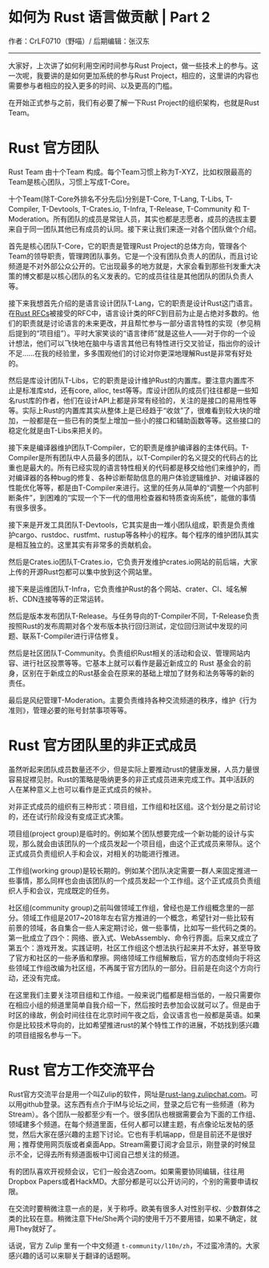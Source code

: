 
# 如何为 Rust 语言做贡献 | Part 2 

作者：CrLF0710（野喵）/ 后期编辑：张汉东

---

大家好，上次讲了如何利用空闲时间参与Rust Project，做一些技术上的参与。这一次呢，我要讲的是如何更加系统的参与Rust Project，相应的，这里讲的内容也需要参与者相应的投入更多的时间、以及更高的门槛。

在开始正式参与之前，我们有必要了解一下Rust Project的组织架构，也就是Rust Team。

# Rust 官方团队

Rust Team 由十个Team 构成。每个Team习惯上称为T-XYZ，比如权限最高的Team是核心团队，习惯上写成T-Core。

十个Team(除T-Core外排名不分先后)分别是T-Core, T-Lang, T-Libs, T-Compiler, T-Devtools, T-Crates<span>.io</span>, T-Infra, T-Release, T-Community 和 T-Moderation。所有团队的成员是常驻人员，其实也都是志愿者，成员的选拔主要来自于同一团队其他已有成员的认同。接下来让我们来逐一对各个团队做个介绍。

首先是核心团队T-Core，它的职责是管理Rust Project的总体方向，管理各个Team的领导职责，管理跨团队事务。它是一个没有团队负责人的团队，而且讨论频道是不对外部公众公开的。它出现最多的地方就是，大家会看到那些刊发重大决策的博文都是以核心团队的名义发表的。它的成员往往是其他团队的团队负责人等。

接下来我想首先介绍的是语言设计团队T-Lang，它的职责是设计Rust这门语言。在[Rust RFCs](https://github.com/rust-lang/rfcs)被接受的RFC中，语言设计类的RFC到目前为止是占绝对多数的。他们的职责就是讨论语言的未来更改，并且帮忙参与一部分语言特性的实现（参见稍后提到的“项目组”）。平时大家笑谈的“语言律师”就是这些人——对于你的一个设计想法，他们可以飞快地在脑中与语言其他已有特性进行交叉验证，指出你的设计不足……在我的经验里，多多围观他们的讨论对你更深地理解Rust是非常有好处的。

然后是库设计团队T-Libs，它的职责是设计维护Rust的内置库。要注意内置库不止是标准库std，还有core, alloc, test等等。库设计团队的成员们往往都是一些知名rust库的作者，他们在设计API上都是非常有经验的，关注的是接口的易用性等等。实际上Rust的内置库其实从整体上是已经趋于“收敛”了，很难看到较大块的增加，一般都是在一些已有的类型上增加一些小的接口和辅助函数等等。这些接口的稳定化就是由T-Libs来把关的。

接下来是编译器维护团队T-Compiler，它的职责是维护编译器的主体代码。T-Compiler是所有团队中人员最多的团队，以T-Compiler的名义提交的代码占的比重也是最大的。所有已经实现的语言特性相关的代码都是移交给他们来维护的，而对编译器的各种bug的修复、各种诊断帮助信息的用户体验逻辑维护、对编译器的性能优化等等，都是由T-Compiler来进行。这里的任务从简单的“调整一个内部判断条件”，到困难的“实现一个下一代的借用检查器和特质查询系统”，能做的事情有很多很多。

接下来是开发工具团队T-Devtools，它其实是由一堆小团队组成，职责是负责维护cargo、rustdoc、rustfmt、rustup等各种小的程序。每个程序的维护团队其实是相互独立的。这里其实有非常多的贡献机会。

然后是Crates.io团队T-Crates<span>.io</span>，它负责开发维护crates.io网站的前后端，大家上传的开源Rust包都可以集中放到这个网站里。

接下来是运维团队T-Infra，它负责维护Rust的各个网站、crater、CI、域名解析、CDN连接等等的正常运转。

然后是版本发布团队T-Release。与任务导向的T-Compiler不同，T-Release负责按照Rust的发布周期对各个发布版本执行回归测试，定位回归测试中发现的问题、联系T-Compiler进行评估修复。

然后是社区团队T-Community。负责组织Rust相关的活动和会议、管理网站内容、进行社区投票等等。它基本上就可以看作是最近新成立的 Rust 基金会的前身，区别在于新成立的Rust基金会在原来的基础上增加了财务和法务等等的新的责任。

最后是风纪管理T-Moderation。主要负责维持各种交流频道的秩序，维护《行为准则》，管理必要的账号封禁事项等等。

# Rust 官方团队里的非正式成员

虽然听起来团队成员数量还不少，但是实际上要推动rust的健康发展，人员力量很容易捉襟见肘。Rust的策略是吸纳更多的非正式成员进来完成工作。其中活跃的人在某种意义上也可以看作是正式成员的候补。

对非正式成员的组织有三种形式：项目组，工作组和社区组。这个划分是之前讨论的，还在试行阶段没有变成正式决策。

项目组(project group)是临时的。例如某个团队想要完成一个新功能的设计与实现，那么就会由该团队的一个成员发起一个项目组，由这个正式成员来带队。这个正式成员负责组织人手和会议，对相关的功能进行推进。

工作组(working group)是较长期的。例如某个团队决定需要一群人来固定推进一些事情，那么同样也会由该团队的一个成员发起一个工作组。这个正式成员负责组织人手和会议，完成既定的任务。

社区组(community group)之前叫做领域工作组，曾经也是工作组概念里的一部分。领域工作组是2017~2018年左右官方推进的一个概念，希望针对一些比较有前景的领域，各自集合一些人来定期讨论，做一些事情，比如写一些代码之类的。第一批成立了四个：网络、嵌入式、WebAssembly、命令行界面。后来又成立了第五个：游戏开发。实践证明，社区工作组这个想法执行起来并不太好，甚至导致了官方和社区的一些矛盾和摩擦。网络领域工作组解散后，官方的态度倾向于将这些领域工作组改编为社区组，不再属于官方团队的一部分。目前是在向这个方向行动，还没有完成。

在这里我们主要关注项目组和工作组。一般来说门槛都是相当低的，一般只需要你在相应小组的频道里简单自我介绍一下，然后按时去参加会议就可以了。但是由于时区的缘故，例会时间往往在北京时间午夜之后，会议语言也一般都是英语。如果你是比较技术导向的，比如希望推进rust的某个特性工作的进展，不妨找到感兴趣的项目组报名参与一下。

# Rust 官方工作交流平台

Rust官方交流平台是用一个叫Zulip的软件，网址是[rust-lang.zulipchat.com](rust-lang.zulipchat.com)。可以用github登录。这东西有点介于IM与论坛之间，登录之后它有一些频道（称为Stream）。各个团队一般都至少有一个。很多团队也根据需要会为下面的工作组、领域建多个频道。在每个频道里面，任何人都可以建主题，有点像论坛发帖的感觉，然后大家在感兴趣的主题下讨论。它也有手机端app，但是目前还不是很好用；推荐使用网页版或者桌面App。Stream需要订阅才会显示，刚登录的时候显示不全，记得去所有频道面板中订阅自己想关注的频道。

有的团队喜欢开视频会议，它们一般会选Zoom。如果需要协同编辑，往往用Dropbox Papers或者HackMD。大部分都是可以公开访问的，个别的需要申请权限。

在交流时要稍微注意一点的是，关于称呼。欧美有很多人对性别平权、少数群体之类的比较在意。稍微注意下He/She两个词的使用千万不要用错，如果不确定，就用They就好了。

话说，官方 Zulip 里有一个中文频道 `t-community/l10n/zh`，不过蛮冷清的。大家感兴趣的话可以来聊关于翻译的话题啊。
